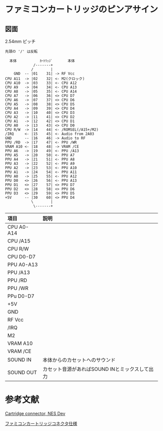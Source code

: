 # ファミコンカートリッジのピンアサイン

## 図面

2.54mm ピッチ

```
先頭の '/' は反転

  本体　         ｶｰﾄﾘｯｼﾞ       本体
             /-------+
            /        |
    GND  -- |01    31| -> RF Vcc
CPU A11  -> |02    32| <- M2(クロック)
CPU A10  -> |03    33| <- CPU A12
CPU A9   -> |04    34| <- CPU A13
CPU A8   -> |05    35| <- CPU A14
CPU A7   -> |06    36| <> CPU D7
CPU A6   -> |07    37| <> CPU D6
CPU A5   -> |08    38| <> CPU D5
CPU A4   -> |09    39| <> CPU D4
CPU A3   -> |10    40| <> CPU D3
CPU A2   -> |11    41| <> CPU D2
CPU A1   -> |12    42| <> CPU D1
CPU A0   -> |13    43| <> CPU D0
CPU R/W  -> |14    44| <- /ROMSEL(/A15+/M2)
/IRQ     <- |15    45| <- Audio from 2A03
GND      -- |16    46| -> Audio to RF
PPU /RD  -> |17    47| <- PPU /WR
VRAM A10 <- |18    48| -> VRAM /CE
PPU A6   -> |19    49| <- PPU /A13
PPU A5   -> |20    50| <- PPU A7
PPU A4   -> |21    51| <- PPU A8
PPU A3   -> |22    52| <- PPU A9
PPU A2   -> |23    53| <- PPU A10
PPU A1   -> |24    54| <- PPU A11
PPU A0   -> |25    55| <- PPU A12
PPU D0   <> |26    56| <- PPU A13
PPU D1   <> |27    57| <> PPU D7
PPU D2   <> |28    58| <> PPU D6
PPU D3   <> |29    59| <> PPU D5
+5V      -- |30    60| <> PPU D4
            \        |
             \-------+
```

|項目|説明|
|:-|:-|
|CPU A0-A14||
|CPU /A15||
|CPU R/W||
|CPU D0-D7||
|PPU A0-A13||
|PPU /A13||
|PPU /RD||
|PPU /WR||
|PPu D0-D7||
|+5V||
|GND||
|RF Vcc||
|/IRQ||
|M2||
|VRAM A10||
|VRAM /CE||
|SOUND IN|本体からのカセットへのサウンド|
|SOUND OUT|カセット音源があればSOUND INとミックスして出力|

# 参考文献
[Cartridge connector, NES Dev](https://www.nesdev.org/wiki/Cartridge_connector)

[ファミコンカートリッジコネクタ仕様](https://gamernium.com/archives/1357)
